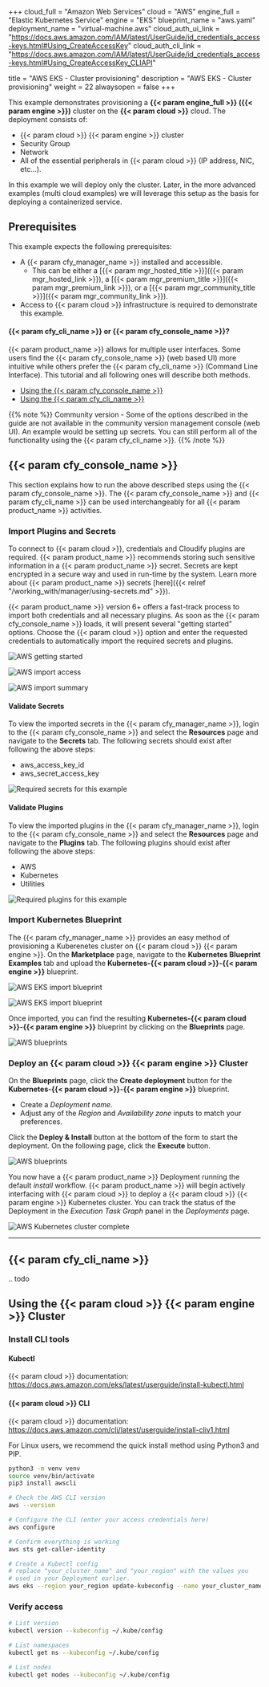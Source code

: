 +++
cloud_full = "Amazon Web Services"
cloud = "AWS"
engine_full = "Elastic Kubernetes Service"
engine = "EKS"
blueprint_name = "aws.yaml"
deployment_name = "virtual-machine.aws"
cloud_auth_ui_link = "https://docs.aws.amazon.com/IAM/latest/UserGuide/id_credentials_access-keys.html#Using_CreateAccessKey"
cloud_auth_cli_link = "https://docs.aws.amazon.com/IAM/latest/UserGuide/id_credentials_access-keys.html#Using_CreateAccessKey_CLIAPI"

title = "AWS EKS - Cluster provisioning"
description = "AWS EKS - Cluster provisioning"
weight = 22
alwaysopen = false
+++

This example demonstrates provisioning a **{{< param engine_full >}} ({{< param engine >}})** cluster on the **{{< param cloud >}}** cloud. The deployment consists of:

 * {{< param cloud >}} {{< param engine >}} cluster
 * Security Group
 * Network
 * All of the essential peripherals in {{< param cloud >}} (IP address, NIC, etc...).

In this example we will deploy only the cluster.
Later, in the more advanced examples (multi cloud examples)
we will leverage this setup as the basis for deploying a containerized service.

## Prerequisites
This example expects the following prerequisites:

* A {{< param cfy_manager_name >}} installed and accessible.
  * This can be either a [{{< param mgr_hosted_title >}}]({{< param mgr_hosted_link >}}), a [{{< param mgr_premium_title >}}]({{< param mgr_premium_link >}}), or a [{{< param mgr_community_title >}}]({{< param mgr_community_link >}}).
* Access to {{< param cloud >}} infrastructure is required to demonstrate this example.

#### {{< param cfy_cli_name >}} or {{< param cfy_console_name >}}?

{{< param product_name >}} allows for multiple user interfaces. Some users find the {{< param cfy_console_name >}} (web based UI) more intuitive while others prefer the {{< param cfy_cli_name >}} (Command Line Interface). This tutorial and all following ones will describe both methods.

* [Using the {{< param cfy_console_name >}}](#cloudify-management-console)
* [Using the {{< param cfy_cli_name >}}](#cloudify-cli)

{{% note %}}
Community version - Some of the options described in the guide are not available in the community version management console (web UI). An example would be setting up secrets. You can still perform all of the functionality using the {{< param cfy_cli_name >}}.
{{% /note %}}

## {{< param cfy_console_name >}}

This section explains how to run the above described steps using the {{< param cfy_console_name >}}.
The {{< param cfy_console_name >}} and {{< param cfy_cli_name >}} can be used interchangeably for all {{< param product_name >}} activities.



### Import Plugins and Secrets

To connect to {{< param cloud >}}, credentials and Cloudify plugins are required.
{{< param product_name >}} recommends storing such sensitive information in a {{< param product_name >}} secret.
Secrets are kept encrypted in a secure way and used in run-time by the system.
Learn more about {{< param product_name >}} secrets [here]({{< relref "/working_with/manager/using-secrets.md" >}}).

{{< param product_name >}} version 6+ offers a fast-track process to import both credentials and all necessary plugins. As soon as the {{< param cfy_console_name >}} loads, it will present several "getting started" options. Choose the {{< param cloud >}} option and enter the requested credentials to automatically import the required secrets and plugins.

![AWS getting started]( /images/trial_getting_started/k8s/create_cluster/getting-started-auth.jpg )

![AWS import access]( /images/trial_getting_started/k8s/create_cluster/getting-started-auth-aws.jpg )

![AWS import summary]( /images/trial_getting_started/k8s/create_cluster/getting-started-auth-aws-summary.jpg )

#### Validate Secrets

To view the imported secrets in the {{< param cfy_manager_name >}}, login to the {{< param cfy_console_name >}} and select the **Resources** page and navigate to the **Secrets** tab. The following secrets should exist after following the above steps:

* aws_access_key_id
* aws_secret_access_key

![Required secrets for this example]( /images/trial_getting_started/k8s/create_cluster/secrets-aws.jpg )

#### Validate Plugins

To view the imported plugins in the {{< param cfy_manager_name >}}, login to the {{< param cfy_console_name >}} and select the **Resources** page and navigate to the **Plugins** tab. The following plugins should exist after following the above steps:

* AWS
* Kubernetes
* Utilities

![Required plugins for this example]( /images/trial_getting_started/k8s/create_cluster/plugins-aws.jpg )

### Import Kubernetes Blueprint

The {{< param cfy_manager_name >}} provides an easy method of provisioning a Kuberenetes cluster on {{< param cloud >}} {{< param engine >}}. On the **Marketplace** page, navigate to the **Kubernetes Blueprint Examples** tab and upload the **Kubernetes-{{< param cloud >}}-{{< param engine >}}** blueprint. 

![AWS EKS import blueprint]( /images/trial_getting_started/k8s/create_cluster/k8s-bp-examples.jpg )

![AWS EKS import blueprint]( /images/trial_getting_started/k8s/create_cluster/k8s-bp-examples-aws.jpg )

Once imported, you can find the resulting **Kubernetes-{{< param cloud >}}-{{< param engine >}}** blueprint by clicking on the **Blueprints** page. 

![AWS blueprints]( /images/trial_getting_started/k8s/create_cluster/blueprints-aws.jpg )

### Deploy an {{< param cloud >}} {{< param engine >}} Cluster

On the **Blueprints** page, click the **Create deployment** button for the **Kubernetes-{{< param cloud >}}-{{< param engine >}}** blueprint. 

* Create a *Deployment name*.
* Adjust any of the *Region* and *Availability zone* inputs to match your preferences.

Click the **Deploy & Install** button at the bottom of the form to start the deployment. On the following page, click the **Execute** button. 

![AWS blueprints]( /images/trial_getting_started/k8s/create_cluster/k8s-bp-examples-aws-deploy.jpg )

You now have a {{< param product_name >}} Deployment running the default *install* workflow. {{< param product_name >}} will begin actively interfacing with {{< param cloud >}} to deploy a {{< param cloud >}} {{< param engine >}} Kubernetes cluster. You can track the status of the Deployment in the *Execution Task Graph* panel in the *Deployments* page. 

![AWS Kubernetes cluster complete]( /images/trial_getting_started/k8s/create_cluster/k8s-bp-examples-aws-complete.jpg )

____


## {{< param cfy_cli_name >}}
.. todo

## Using the {{< param cloud >}} {{< param engine >}} Cluster

### Install CLI tools

#### Kubectl

{{< param cloud >}} documentation: https://docs.aws.amazon.com/eks/latest/userguide/install-kubectl.html

#### {{< param cloud >}} CLI

{{< param cloud >}} documentation: https://docs.aws.amazon.com/cli/latest/userguide/install-cliv1.html 

For Linux users, we recommend the quick install method using Python3 and PIP. 

```bash
python3 -m venv venv
source venv/bin/activate
pip3 install awscli

# Check the AWS CLI version
aws --version

# Configure the CLI (enter your access credentials here)
aws configure

# Confirm everything is working
aws sts get-caller-identity

# Create a Kubectl config
# replace "your_cluster_name" and "your_region" with the values you 
# used in your Deployment earlier. 
aws eks --region your_region update-kubeconfig --name your_cluster_name
```

### Verify access

```bash
# List version
kubectl version --kubeconfig ~/.kube/config

# List namespaces
kubectl get ns --kubeconfig ~/.kube/config

# List nodes
kubectl get nodes --kubeconfig ~/.kube/config
```
